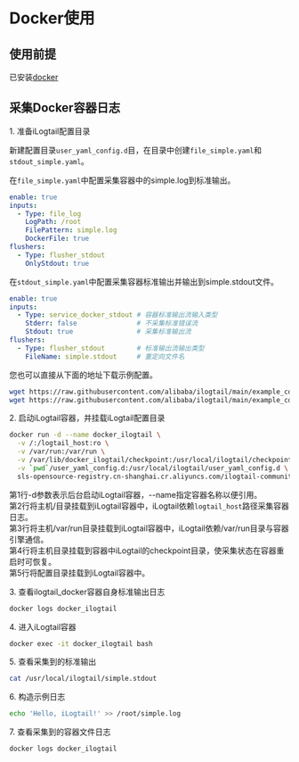 # Docker使用

## 使用前提

已安装[docker](https://docs.docker.com/engine/install/)

## 采集Docker容器日志

1\. 准备iLogtail配置目录

新建配置目录`user_yaml_config.d`目，在目录中创建`file_simple.yaml`和`stdout_simple.yaml`。

在`file_simple.yaml`中配置采集容器中的simple.log到标准输出。

```yaml
enable: true
inputs:
  - Type: file_log
    LogPath: /root
    FilePattern: simple.log
    DockerFile: true
flushers:
  - Type: flusher_stdout
    OnlyStdout: true
```

在`stdout_simple.yaml`中配置采集容器标准输出并输出到simple.stdout文件。

```yaml
enable: true
inputs:
  - Type: service_docker_stdout # 容器标准输出流输入类型
    Stderr: false               # 不采集标准错误流
    Stdout: true                # 采集标准输出流
flushers:
  - Type: flusher_stdout        # 标准输出流输出类型
    FileName: simple.stdout     # 重定向文件名
```

您也可以直接从下面的地址下载示例配置。

```bash
wget https://raw.githubusercontent.com/alibaba/ilogtail/main/example_config/start_with_docker/user_yaml_config.d/file_simple.yaml
wget https://raw.githubusercontent.com/alibaba/ilogtail/main/example_config/start_with_docker/user_yaml_config.d/stdout_simple.yaml
```

2\. 启动iLogtail容器，并挂载iLogtail配置目录

```bash
docker run -d --name docker_ilogtail \
  -v /:/logtail_host:ro \
  -v /var/run:/var/run \
  -v /var/lib/docker_ilogtail/checkpoint:/usr/local/ilogtail/checkpoint \
  -v `pwd`/user_yaml_config.d:/usr/local/ilogtail/user_yaml_config.d \
  sls-opensource-registry.cn-shanghai.cr.aliyuncs.com/ilogtail-community-edition/ilogtail:1.1.0
```

第1行-d参数表示后台启动iLogtail容器，--name指定容器名称以便引用。\
第2行将主机/目录挂载到iLogtail容器中，iLogtail依赖`logtail_host`路径采集容器日志。\
第3行将主机/var/run目录挂载到iLogtail容器中，iLogtail依赖/var/run目录与容器引擎通信。\
第4行将主机目录挂载到容器中iLogtail的checkpoint目录，使采集状态在容器重启时可恢复。\
第5行将配置目录挂载到iLogtail容器中。

3\. 查看ilogtail\_docker容器自身标准输出日志

```bash
docker logs docker_ilogtail
```

4\. 进入iLogtail容器

```bash
docker exec -it docker_ilogtail bash
```

5\. 查看采集到的标准输出

```bash
cat /usr/local/ilogtail/simple.stdout
```

6\. 构造示例日志

```bash
echo 'Hello, iLogtail!' >> /root/simple.log
```

7\. 查看采集到的容器文件日志

```bash
docker logs docker_ilogtail
```
